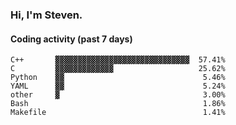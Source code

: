 ### Hi, I'm Steven.

#### Coding activity (past 7 days)
```
C++       ▓▓▓▓▓▓▓▓▓▓▓▓▓▓▓▓▓▓▓▓▓▓▓▓▓▓▓▓▓▓  57.41%
C         ▓▓▓▓▓▓▓▓▓▓▓▓▓                   25.62%
Python    ▓▓                               5.46%
YAML      ▓▓                               5.24%
other     ▓                                3.00%
Bash                                       1.86%
Makefile                                   1.41%
```
